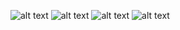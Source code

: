 ![alt text](https://github.com/boikoserhii/DevOps_online_Lviv_2020Q3Q4/blob/master/m2/task2.3/2_Amazon_CentOS.PNG)
![alt text](https://github.com/boikoserhii/DevOps_online_Lviv_2020Q3Q4/blob/master/m2/task2.3/3_Amazon_bucket.PNG)
![alt text](https://github.com/boikoserhii/DevOps_online_Lviv_2020Q3Q4/blob/master/m2/task2.3/4_devops-site.PNG)
![alt text](https://github.com/boikoserhii/DevOps_online_Lviv_2020Q3Q4/blob/master/m2/task2.3/6_AWS_IAM.PNG)
